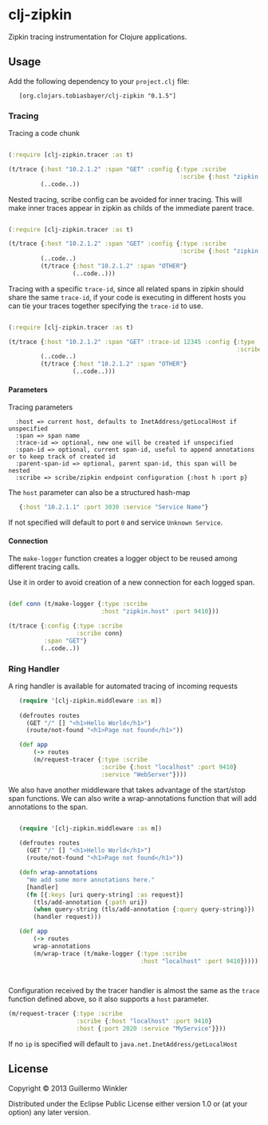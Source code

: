 # clj-zipkin

Zipkin tracing instrumentation for Clojure applications.

## Usage

Add the following dependency to your `project.clj` file:

       [org.clojars.tobiasbayer/clj-zipkin "0.1.5"]

### Tracing

Tracing a code chunk 

```clojure

(:require [clj-zipkin.tracer :as t)

(t/trace {:host "10.2.1.2" :span "GET" :config {:type :scribe
                                                :scribe {:host "zipkin.host" :port 9410}}}
         (..code..))

```

Nested tracing, scribe config can be avoided for inner tracing. This will make inner traces
 appear in zipkin as childs of the immediate parent trace.

```clojure

(:require [clj-zipkin.tracer :as t)

(t/trace {:host "10.2.1.2" :span "GET" :config {:type :scribe
                                                :scribe {:host "zipkin.host" :port 9410}}}
         (..code..)
         (t/trace {:host "10.2.1.2" :span "OTHER"}
                  (..code..)))

```

Tracing with a specific `trace-id`, since all related spans in zipkin should share the
same `trace-id`, if your code is executing in different hosts you can tie your traces
together specifying the `trace-id` to use.

```clojure

(:require [clj-zipkin.tracer :as t)

(t/trace {:host "10.2.1.2" :span "GET" :trace-id 12345 :config {:type :scribe
                                                                :scribe {:host "zipkin.host" :port 9410}}}
         (..code..)
         (t/trace {:host "10.2.1.2" :span "OTHER"}
                  (..code..)))

```

#### Parameters

Tracing parameters

```
  :host => current host, defaults to InetAddress/getLocalHost if unspecified
  :span => span name
  :trace-id => optional, new one will be created if unspecified
  :span-id => optional, current span-id, useful to append annotations or to keep track of created id
  :parent-span-id => optional, parent span-id, this span will be nested
  :scribe => scribe/zipkin endpoint configuration {:host h :port p}
```

The `host` parameter can also be a structured hash-map

```clojure
   {:host "10.2.1.1" :port 3030 :service "Service Name"}
```

If not specified will default to port `0` and service `Unknown Service`.

#### Connection

The `make-logger` function creates a logger object to be reused among different tracing calls.

Use it in order to avoid creation of a new connection for each logged span.

```clojure

(def conn (t/make-logger {:type :scribe 
                          :host "zipkin.host" :port 9410}))

(t/trace {:config {:type :scribe 
                   :scribe conn} 
          :span "GET"}
         (..code..))

```

### Ring Handler

A ring handler is available for automated tracing of incoming requests

```clojure
   (require '[clj-zipkin.middleware :as m])
  
   (defroutes routes
     (GET "/" [] "<h1>Hello World</h1>")
     (route/not-found "<h1>Page not found</h1>"))

   (def app
       (-> routes
       (m/request-tracer {:type :scribe
                          :scribe {:host "localhost" :port 9410}
                          :service "WebServer"})))

```

We also have another middleware that takes advantage of the start/stop span functions.  We can also write a wrap-annotations function that will add annotations to the span.

```clojure

   (require '[clj-zipkin.middleware :as m])
  
   (defroutes routes
     (GET "/" [] "<h1>Hello World</h1>")
     (route/not-found "<h1>Page not found</h1>"))

   (defn wrap-annotations
     "We add some more annotations here."
     [handler]
     (fn [{:keys [uri query-string] :as request}]
       (tls/add-annotation {:path uri})
       (when query-string (tls/add-annotation {:query query-string)})
       (handler request)))

   (def app
       (-> routes
       wrap-annotations
       (m/wrap-trace (t/make-logger {:type :scribe 
                                     :host "localhost" :port 9410}))))

   
```

Configuration received by the tracer handler is almost the same as the `trace` function defined above, so it also supports a `host` parameter.

```clojure
(m/request-tracer {:type :scribe
                   :scribe {:host "localhost" :port 9410}
                   :host {:port 2020 :service "MyService"}}))
```

If no `ip` is specified will default to `java.net.InetAddress/getLocalHost`

## License

Copyright © 2013 Guillermo Winkler

Distributed under the Eclipse Public License either version 1.0 or (at
your option) any later version.

[1]: http://docs.oracle.com/javase/7/docs/api/java/lang/ThreadLocal.html
